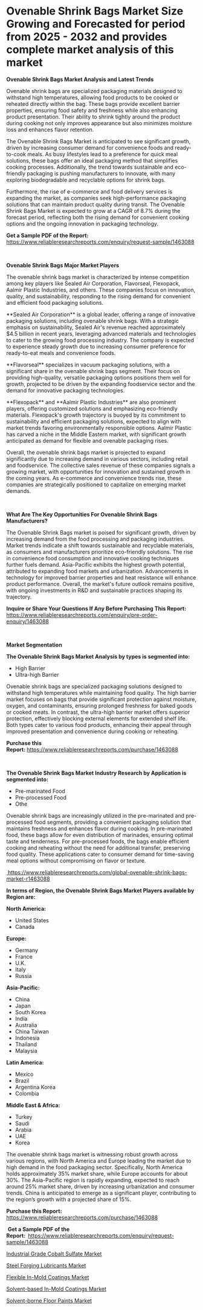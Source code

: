 <p><h1>Ovenable Shrink Bags Market Size Growing and Forecasted for period from 2025 - 2032 and provides complete market analysis of this market</h1></p><p><strong>Ovenable Shrink Bags Market Analysis and Latest Trends</strong></p>
<p><p>Ovenable shrink bags are specialized packaging materials designed to withstand high temperatures, allowing food products to be cooked or reheated directly within the bag. These bags provide excellent barrier properties, ensuring food safety and freshness while also enhancing product presentation. Their ability to shrink tightly around the product during cooking not only improves appearance but also minimizes moisture loss and enhances flavor retention.</p><p>The Ovenable Shrink Bags Market is anticipated to see significant growth, driven by increasing consumer demand for convenience foods and ready-to-cook meals. As busy lifestyles lead to a preference for quick meal solutions, these bags offer an ideal packaging method that simplifies cooking processes. Additionally, the trend towards sustainable and eco-friendly packaging is pushing manufacturers to innovate, with many exploring biodegradable and recyclable options for shrink bags.</p><p>Furthermore, the rise of e-commerce and food delivery services is expanding the market, as companies seek high-performance packaging solutions that can maintain product quality during transit. The Ovenable Shrink Bags Market is expected to grow at a CAGR of 8.7% during the forecast period, reflecting both the rising demand for convenient cooking options and the ongoing innovation in packaging technology.</p></p>
<p><strong>Get a Sample PDF of the Report:&nbsp;</strong> <a href="https://www.reliableresearchreports.com/enquiry/request-sample/1463088?utm_campaign=40&utm_medium=2&utm_source=Github&utm_content=ia&utm_term=03022025&utm_id=ovenable-shrink-bags">https://www.reliableresearchreports.com/enquiry/request-sample/1463088</a></p>
<p>&nbsp;</p>
<p><strong>Ovenable Shrink Bags Major Market Players</strong></p>
<p><p>The ovenable shrink bags market is characterized by intense competition among key players like Sealed Air Corporation, Flavorseal, Flexopack, Aalmir Plastic Industries, and others. These companies focus on innovation, quality, and sustainability, responding to the rising demand for convenient and efficient food packaging solutions.</p><p>**Sealed Air Corporation** is a global leader, offering a range of innovative packaging solutions, including ovenable shrink bags. With a strategic emphasis on sustainability, Sealed Air's revenue reached approximately $4.5 billion in recent years, leveraging advanced materials and technologies to cater to the growing food processing industry. The company is expected to experience steady growth due to increasing consumer preference for ready-to-eat meals and convenience foods.</p><p>**Flavorseal** specializes in vacuum packaging solutions, with a significant share in the ovenable shrink bags segment. Their focus on providing high-quality, versatile packaging options positions them well for growth, projected to be driven by the expanding foodservice sector and the demand for innovative packaging technologies.</p><p>**Flexopack** and **Aalmir Plastic Industries** are also prominent players, offering customized solutions and emphasizing eco-friendly materials. Flexopack's growth trajectory is buoyed by its commitment to sustainability and efficient packaging solutions, expected to align with market trends favoring environmentally responsible options. Aalmir Plastic has carved a niche in the Middle Eastern market, with significant growth anticipated as demand for flexible and ovenable packaging rises.</p><p>Overall, the ovenable shrink bags market is projected to expand significantly due to increasing demand in various sectors, including retail and foodservice. The collective sales revenue of these companies signals a growing market, with opportunities for innovation and sustained growth in the coming years. As e-commerce and convenience trends rise, these companies are strategically positioned to capitalize on emerging market demands.</p></p>
<p>&nbsp;</p>
<p><strong>What Are The Key Opportunities For Ovenable Shrink Bags Manufacturers?</strong></p>
<p><p>The Ovenable Shrink Bags market is poised for significant growth, driven by increasing demand from the food processing and packaging industries. Market trends indicate a shift towards sustainable and recyclable materials, as consumers and manufacturers prioritize eco-friendly solutions. The rise in convenience food consumption and innovative cooking techniques further fuels demand. Asia-Pacific exhibits the highest growth potential, attributed to expanding food markets and urbanization. Advancements in technology for improved barrier properties and heat resistance will enhance product performance. Overall, the market's future outlook remains positive, with ongoing investments in R&D and sustainable practices shaping its trajectory.</p></p>
<p><strong>Inquire or Share Your Questions If Any Before Purchasing This Report:</strong> <a href="https://www.reliableresearchreports.com/enquiry/pre-order-enquiry/1463088?utm_campaign=40&utm_medium=2&utm_source=Github&utm_content=ia&utm_term=03022025&utm_id=ovenable-shrink-bags">https://www.reliableresearchreports.com/enquiry/pre-order-enquiry/1463088</a></p>
<p>&nbsp;</p>
<p><strong>Market Segmentation</strong></p>
<p><strong>The Ovenable Shrink Bags Market Analysis by types is segmented into:</strong></p>
<p><ul><li>High Barrier</li><li>Ultra-high Barrier</li></ul></p>
<p><p>Ovenable shrink bags are specialized packaging solutions designed to withstand high temperatures while maintaining food quality. The high barrier market focuses on bags that provide significant protection against moisture, oxygen, and contaminants, ensuring prolonged freshness for baked goods or cooked meats. In contrast, the ultra-high barrier market offers superior protection, effectively blocking external elements for extended shelf life. Both types cater to various food products, enhancing their appeal through improved presentation and convenience during cooking or reheating.</p></p>
<p><strong>Purchase this Report:&nbsp;</strong><a href="https://www.reliableresearchreports.com/purchase/1463088?utm_campaign=40&utm_medium=2&utm_source=Github&utm_content=ia&utm_term=03022025&utm_id=ovenable-shrink-bags">https://www.reliableresearchreports.com/purchase/1463088</a></p>
<p>&nbsp;</p>
<p><strong>The Ovenable Shrink Bags Market Industry Research by Application is segmented into:</strong></p>
<p><ul><li>Pre-marinated Food</li><li>Pre-processed Food</li><li>Othe</li></ul></p>
<p><p>Ovenable shrink bags are increasingly utilized in the pre-marinated and pre-processed food segments, providing a convenient packaging solution that maintains freshness and enhances flavor during cooking. In pre-marinated food, these bags allow for even distribution of marinades, ensuring optimal taste and tenderness. For pre-processed foods, the bags enable efficient cooking and reheating without the need for additional transfer, preserving food quality. These applications cater to consumer demand for time-saving meal options without compromising on flavor or texture.</p></p>
<p><a href="https://www.reliableresearchreports.com/global-ovenable-shrink-bags-market-r1463088?utm_campaign=40&utm_medium=2&utm_source=Github&utm_content=ia&utm_term=03022025&utm_id=ovenable-shrink-bags">&nbsp;https://www.reliableresearchreports.com/global-ovenable-shrink-bags-market-r1463088</a></p>
<p><strong>In terms of Region, the Ovenable Shrink Bags Market Players available by Region are:</strong></p>
<p>
    <p> <strong> North America: </strong>
        <ul>
            <li>United States</li>
            <li>Canada</li>
        </ul>
        </p> 
    <p> <strong> Europe: </strong>
        <ul>
            <li>Germany</li>
            <li>France</li>
            <li>U.K.</li>
            <li>Italy</li>
            <li>Russia</li>
        </ul>
        </p> 
    <p> <strong> Asia-Pacific: </strong>
        <ul>
            <li>China</li>
            <li>Japan</li>
            <li>South Korea</li>
            <li>India</li>
            <li>Australia</li>
            <li>China Taiwan</li>
            <li>Indonesia</li>
            <li>Thailand</li>
            <li>Malaysia</li>
        </ul>
        </p> 
    <p> <strong> Latin America: </strong>
        <ul>
            <li>Mexico</li>
            <li>Brazil</li>
            <li>Argentina Korea</li>
            <li>Colombia</li>
        </ul>
        </p> 
    <p> <strong> Middle East & Africa: </strong>
        <ul>
            <li>Turkey</li>
            <li>Saudi</li>
            <li>Arabia</li>
            <li>UAE</li>
            <li>Korea</li>
        </ul>
    </p>
    </p>
<p><p>The ovenable shrink bags market is witnessing robust growth across various regions, with North America and Europe leading the market due to high demand in the food packaging sector. Specifically, North America holds approximately 35% market share, while Europe accounts for about 30%. The Asia-Pacific region is rapidly expanding, expected to reach around 25% market share, driven by increasing urbanization and consumer trends. China is anticipated to emerge as a significant player, contributing to the region’s growth with a projected share of 15%.</p></p>
<p><strong>Purchase this Report: </strong><a href="https://www.reliableresearchreports.com/purchase/1463088?utm_campaign=40&utm_medium=2&utm_source=Github&utm_content=ia&utm_term=03022025&utm_id=ovenable-shrink-bags">https://www.reliableresearchreports.com/purchase/1463088</a></p>
<p>&nbsp;<strong>Get a Sample PDF of the Report:&nbsp;&nbsp;</strong><a href="https://www.reliableresearchreports.com/enquiry/request-sample/1463088?utm_campaign=40&utm_medium=2&utm_source=Github&utm_content=ia&utm_term=03022025&utm_id=ovenable-shrink-bags">https://www.reliableresearchreports.com/enquiry/request-sample/1463088</a></p>
<p><strong></strong></p>
<p><p><a href="https://github.com/saoutiguarro/Market-Research-Report-List-1/blob/main/industrial-grade-cobalt-sulfate-market.md?utm_campaign=40&utm_medium=2&utm_source=Github&utm_content=ia&utm_term=03022025&utm_id=ovenable-shrink-bags">Industrial Grade Cobalt Sulfate Market</a></p><p><a href="https://github.com/voigttyagi/Market-Research-Report-List-1/blob/main/steel-forging-lubricants-market.md?utm_campaign=40&utm_medium=2&utm_source=Github&utm_content=ia&utm_term=03022025&utm_id=ovenable-shrink-bags">Steel Forging Lubricants Market</a></p><p><a href="https://github.com/giblydirani3/Market-Research-Report-List-1/blob/main/flexible-in-mold-coatings-market.md?utm_campaign=40&utm_medium=2&utm_source=Github&utm_content=ia&utm_term=03022025&utm_id=ovenable-shrink-bags">Flexible In-Mold Coatings Market</a></p><p><a href="https://github.com/jenithschijf/Market-Research-Report-List-1/blob/main/solvent-based-in-mold-coatings-market.md?utm_campaign=40&utm_medium=2&utm_source=Github&utm_content=ia&utm_term=03022025&utm_id=ovenable-shrink-bags">Solvent-based In-Mold Coatings Market</a></p><p><a href="https://github.com/saroarmaicky/Market-Research-Report-List-1/blob/main/solvent-borne-floor-paints-market.md?utm_campaign=40&utm_medium=2&utm_source=Github&utm_content=ia&utm_term=03022025&utm_id=ovenable-shrink-bags">Solvent-borne Floor Paints Market</a></p></p>